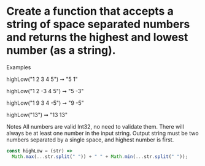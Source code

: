 # Create a function that accepts a string of space separated numbers and returns the highest and lowest number (as a string).

Examples

highLow("1 2 3 4 5") ➞ "5 1"

highLow("1 2 -3 4 5") ➞ "5 -3"

highLow("1 9 3 4 -5") ➞ "9 -5"

highLow("13") ➞ "13 13"

Notes
All numbers are valid Int32, no need to validate them.
There will always be at least one number in the input string.
Output string must be two numbers separated by a single space, and highest number is first.

```javascript
const highLow = (str) =>
  Math.max(...str.split(" ")) + " " + Math.min(...str.split(" "));
```
